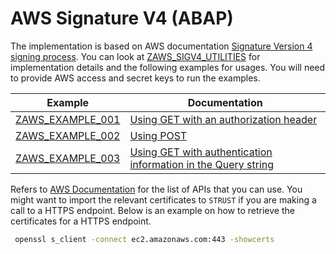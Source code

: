 # AWS Signature V4 (ABAP)

The implementation is based on AWS documentation [Signature Version 4 signing process](https://docs.aws.amazon.com/general/latest/gr/signature-version-4.html). You can look at [ZAWS_SIGV4_UTILITIES](src/zaws_sigv4_utilities.clas.abap) for implementation details and the following examples for usages. You will need to provide AWS access and secret keys to run the examples.
 
|Example         |Documentation|
|----------------|-------------|
|[ZAWS_EXAMPLE_001](src/zaws_example_001.clas.abap)|[Using GET with an authorization header](https://docs.aws.amazon.com/general/latest/gr/sigv4-signed-request-examples.html#sig-v4-examples-get-auth-header)
|[ZAWS_EXAMPLE_002](src/zaws_example_002.clas.abap)|[Using POST](https://docs.aws.amazon.com/general/latest/gr/sigv4-signed-request-examples.html#sig-v4-examples-post)
|[ZAWS_EXAMPLE_003](src/zaws_example_003.clas.abap)|[Using GET with authentication information in the Query string](https://docs.aws.amazon.com/general/latest/gr/sigv4-signed-request-examples.html#sig-v4-examples-get-query-string)

Refers to [AWS Documentation](https://docs.aws.amazon.com/index.html) for the list of APIs that you can use. You might want to import the relevant certificates to `STRUST` if you are making a call to a HTTPS endpoint. Below is an example on how to retrieve the certificates for a HTTPS endpoint.

```bash
 openssl s_client -connect ec2.amazonaws.com:443 -showcerts
```
